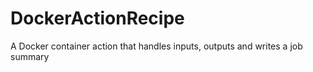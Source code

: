# DockerActionRecipe
A Docker container action that handles inputs, outputs and writes a job summary
